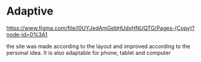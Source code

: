 # Adaptive
https://www.figma.com/file/l0UYJedAmGebHUdxHNUQTG/Pages-(Copy)?node-id=0%3A1

the site was made according to the layout and improved according to the personal idea. It is also adaptable for phone, tablet and computer
